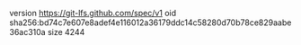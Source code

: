 version https://git-lfs.github.com/spec/v1
oid sha256:bd74c7e607e8adef4e116012a36179ddc14c58280d70b78ce829aabe36ac310a
size 4244
